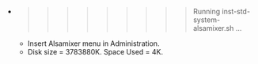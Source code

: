 * >>>>>>>>> Running inst-std-system-alsamixer.sh ...
  * Insert Alsamixer menu in Administration.
  * Disk size = 3783880K. Space Used = 4K.

